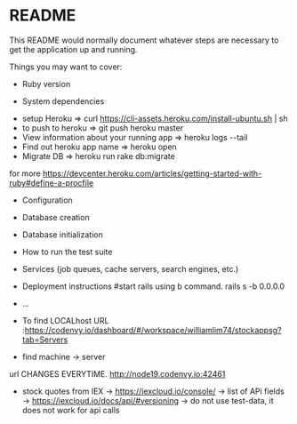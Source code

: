 # README

This README would normally document whatever steps are necessary to get the
application up and running.

Things you may want to cover:

* Ruby version

* System dependencies
- setup Heroku => curl https://cli-assets.heroku.com/install-ubuntu.sh | sh
- to push to heroku => git push heroku master
- View information about your running app => heroku logs --tail
- Find out heroku app name => heroku open
- Migrate DB => heroku run rake db:migrate

for more https://devcenter.heroku.com/articles/getting-started-with-ruby#define-a-procfile


* Configuration

* Database creation

* Database initialization

* How to run the test suite

* Services (job queues, cache servers, search engines, etc.)

* Deployment instructions
#start rails using b command.
rails s -b 0.0.0.0

* ...

* To find LOCALhost URL :https://codenvy.io/dashboard/#/workspace/williamlim74/stockappsg?tab=Servers
- find machine -> server

url CHANGES EVERYTIME.
http://node19.codenvy.io:42461


* stock quotes from IEX
-> https://iexcloud.io/console/
-> list of APi fields -> https://iexcloud.io/docs/api/#versioning
-> do not use test-data, it does not work for api calls